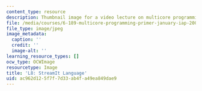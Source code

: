 ```yaml
---
content_type: resource
description: Thumbnail image for a video lecture on multicore programming.
file: /media/courses/6-189-multicore-programming-primer-january-iap-2007/ac962d125f7f7d33ab4fa49ea849dae9_l8.jpg
file_type: image/jpeg
image_metadata:
  caption: ''
  credit: ''
  image-alt: ''
learning_resource_types: []
ocw_type: OCWImage
resourcetype: Image
title: 'L8: StreamIt Language'
uid: ac962d12-5f7f-7d33-ab4f-a49ea849dae9
---
```

